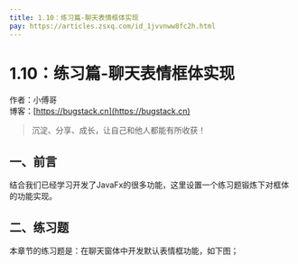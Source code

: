 ```yaml
---
title: 1.10：练习篇-聊天表情框体实现
pay: https://articles.zsxq.com/id_1jvvnww8fc2h.html
---
```


# 1.10：练习篇-聊天表情框体实现

作者：小傅哥
<br/>博客：[https://bugstack.cn](https://bugstack.cn)

>沉淀、分享、成长，让自己和他人都能有所收获！

## 一、前言

结合我们已经学习开发了JavaFx的很多功能，这里设置一个练习题锻炼下对框体的功能实现。

## 二、练习题

本章节的练习题是：在聊天窗体中开发默认表情框功能，如下图；

<!-- ![](/images/article/project/im/project-im-1.10-01.png) -->

